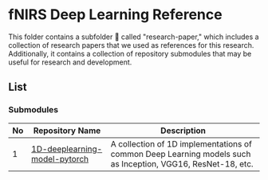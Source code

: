 # fNIRS Deep Learning Reference

This folder contains a subfolder 📁 called "research-paper," which includes a collection of research papers that we used as references for this research. Additionally, it contains a collection of repository submodules that may be useful for research and development.

## List

### Submodules

| No  | Repository Name                                                                                                                                 | Description                                                                                                 |
| --- | ----------------------------------------------------------------------------------------------------------------------------------------------- | ----------------------------------------------------------------------------------------------------------- |
| 1   | [1D-deeplearning-model-pytorch](https://github.com/StChenHaoGitHub/1D-deeplearning-model-pytorch/tree/8f485709bd891a6a29c6a61bb7dcd5a37fbeea17) | A collection of 1D implementations of common Deep Learning models such as Inception, VGG16, ResNet-18, etc. |
